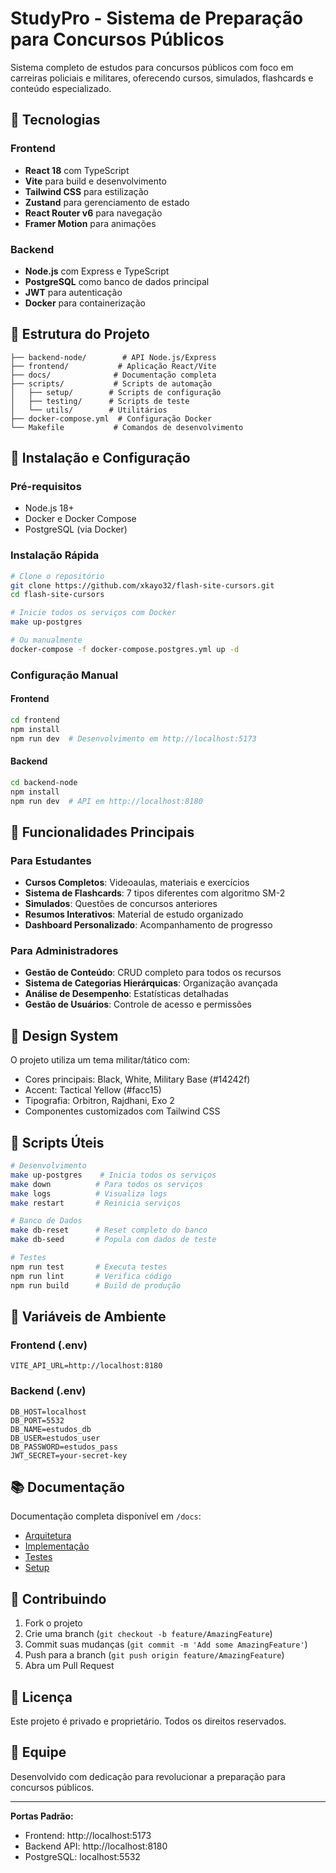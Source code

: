 # StudyPro - Sistema de Preparação para Concursos Públicos

Sistema completo de estudos para concursos públicos com foco em carreiras policiais e militares, oferecendo cursos, simulados, flashcards e conteúdo especializado.

## 🚀 Tecnologias

### Frontend
- **React 18** com TypeScript
- **Vite** para build e desenvolvimento
- **Tailwind CSS** para estilização
- **Zustand** para gerenciamento de estado
- **React Router v6** para navegação
- **Framer Motion** para animações

### Backend
- **Node.js** com Express e TypeScript
- **PostgreSQL** como banco de dados principal
- **JWT** para autenticação
- **Docker** para containerização

## 📁 Estrutura do Projeto

```
├── backend-node/        # API Node.js/Express
├── frontend/           # Aplicação React/Vite
├── docs/              # Documentação completa
├── scripts/           # Scripts de automação
│   ├── setup/        # Scripts de configuração
│   ├── testing/      # Scripts de teste
│   └── utils/        # Utilitários
├── docker-compose.yml  # Configuração Docker
└── Makefile           # Comandos de desenvolvimento
```

## 🔧 Instalação e Configuração

### Pré-requisitos
- Node.js 18+
- Docker e Docker Compose
- PostgreSQL (via Docker)

### Instalação Rápida

```bash
# Clone o repositório
git clone https://github.com/xkayo32/flash-site-cursors.git
cd flash-site-cursors

# Inicie todos os serviços com Docker
make up-postgres

# Ou manualmente
docker-compose -f docker-compose.postgres.yml up -d
```

### Configuração Manual

#### Frontend
```bash
cd frontend
npm install
npm run dev  # Desenvolvimento em http://localhost:5173
```

#### Backend
```bash
cd backend-node
npm install
npm run dev  # API em http://localhost:8180
```

## 🌟 Funcionalidades Principais

### Para Estudantes
- **Cursos Completos**: Videoaulas, materiais e exercícios
- **Sistema de Flashcards**: 7 tipos diferentes com algoritmo SM-2
- **Simulados**: Questões de concursos anteriores
- **Resumos Interativos**: Material de estudo organizado
- **Dashboard Personalizado**: Acompanhamento de progresso

### Para Administradores
- **Gestão de Conteúdo**: CRUD completo para todos os recursos
- **Sistema de Categorias Hierárquicas**: Organização avançada
- **Análise de Desempenho**: Estatísticas detalhadas
- **Gestão de Usuários**: Controle de acesso e permissões

## 🎨 Design System

O projeto utiliza um tema militar/tático com:
- Cores principais: Black, White, Military Base (#14242f)
- Accent: Tactical Yellow (#facc15)
- Tipografia: Orbitron, Rajdhani, Exo 2
- Componentes customizados com Tailwind CSS

## 📝 Scripts Úteis

```bash
# Desenvolvimento
make up-postgres    # Inicia todos os serviços
make down          # Para todos os serviços
make logs          # Visualiza logs
make restart       # Reinicia serviços

# Banco de Dados
make db-reset      # Reset completo do banco
make db-seed       # Popula com dados de teste

# Testes
npm run test       # Executa testes
npm run lint       # Verifica código
npm run build      # Build de produção
```

## 🔐 Variáveis de Ambiente

### Frontend (.env)
```env
VITE_API_URL=http://localhost:8180
```

### Backend (.env)
```env
DB_HOST=localhost
DB_PORT=5532
DB_NAME=estudos_db
DB_USER=estudos_user
DB_PASSWORD=estudos_pass
JWT_SECRET=your-secret-key
```

## 📚 Documentação

Documentação completa disponível em `/docs`:
- [Arquitetura](docs/architecture/)
- [Implementação](docs/implementation/)
- [Testes](docs/testing/)
- [Setup](docs/setup/)

## 🤝 Contribuindo

1. Fork o projeto
2. Crie uma branch (`git checkout -b feature/AmazingFeature`)
3. Commit suas mudanças (`git commit -m 'Add some AmazingFeature'`)
4. Push para a branch (`git push origin feature/AmazingFeature`)
5. Abra um Pull Request

## 📄 Licença

Este projeto é privado e proprietário. Todos os direitos reservados.

## 👥 Equipe

Desenvolvido com dedicação para revolucionar a preparação para concursos públicos.

---

**Portas Padrão:**
- Frontend: http://localhost:5173
- Backend API: http://localhost:8180
- PostgreSQL: localhost:5532